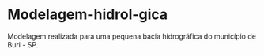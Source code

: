 # Modelagem-hidrol-gica
Modelagem realizada para uma pequena bacia hidrográfica do município de Buri - SP.
